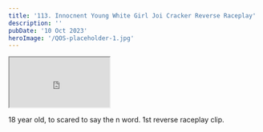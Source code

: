```yaml
---
title: '113. Innocnent Young White Girl Joi Cracker Reverse Raceplay'
description: ''
pubDate: '10 Oct 2023'
heroImage: '/QOS-placeholder-1.jpg'
---
```

<iframe src="https://drive.google.com/file/d/1GiYkILFRG442KVGy--h7gqUAbMOF7NYD/preview" width="200" height="100" allow="autoplay" allowfullscreen="allowfullscreen"></iframe>

18 year old, to scared to say the n word. 1st reverse raceplay clip.